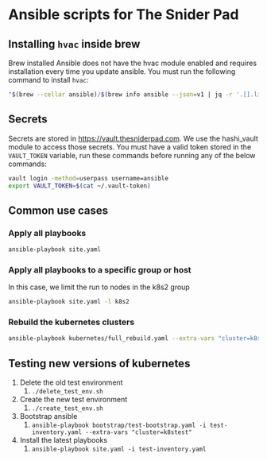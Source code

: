 # Ansible scripts for The Snider Pad

## Installing `hvac` inside brew

Brew installed Ansible does not have the hvac module enabled and requires
installation every time you update ansible. You must run the following command
to install `hvac`:

```bash
"$(brew --cellar ansible)/$(brew info ansible --json=v1 | jq -r '.[].linked_keg')/libexec/bin/pip" install hvac
```

## Secrets

Secrets are stored in https://vault.thesniderpad.com. We use the hashi_vault module to access those secrets.
You must have a valid token stored in the `VAULT_TOKEN` variable, run these commands before running any of
the below commands:

```bash
vault login -method=userpass username=ansible
export VAULT_TOKEN=$(cat ~/.vault-token)
```

## Common use cases

### Apply all playbooks

```bash
ansible-playbook site.yaml
```

### Apply all playbooks to a specific group or host

In this case, we limit the run to nodes in the k8s2 group

```bash
ansible-playbook site.yaml -l k8s2
```

### Rebuild the kubernetes clusters

```bash
ansible-playbook kubernetes/full_rebuild.yaml --extra-vars "cluster=k8s2"
```

## Testing new versions of kubernetes

1. Delete the old test environment
   1. `./delete_test_env.sh`
2. Create the new test environment
   1. `./create_test_env.sh`
3. Bootstrap ansible
   1. `ansible-playbook bootstrap/test-bootstrap.yaml -i test-inventory.yaml --extra-vars "cluster=k8stest"`
4. Install the latest playbooks
   1. `ansible-playbook site.yaml -i test-inventory.yaml`
